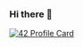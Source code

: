 ### Hi there 👋

[![42 Profile Card](https://1337-readme.vercel.app/api/profile?cursus=42cursus&dark=true&email=hide&login=abel-haj)](https://github.com/mohouyizme/1337-readme)
